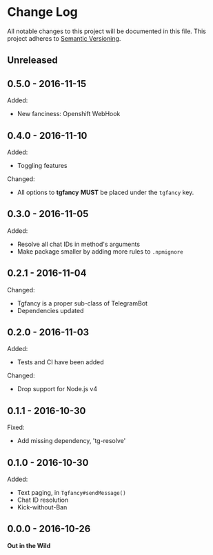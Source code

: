 # Change Log

All notable changes to this project will be documented in this file.
This project adheres to [Semantic Versioning](http://semver.org/).


## Unreleased




## 0.5.0 - 2016-11-15

Added:

* New fanciness: Openshift WebHook


## 0.4.0 - 2016-11-10

Added:

* Toggling features

Changed:

* All options to **tgfancy** **MUST** be placed under the `tgfancy` key.


## 0.3.0 - 2016-11-05

Added:

* Resolve all chat IDs in method's arguments
* Make package smaller by adding more rules to `.npmignore`


## 0.2.1 - 2016-11-04

Changed:

* Tgfancy is a proper sub-class of TelegramBot
* Dependencies updated


## 0.2.0 - 2016-11-03

Added:

* Tests and CI have been added


Changed:

* Drop support for Node.js v4


## 0.1.1 - 2016-10-30

Fixed:

* Add missing dependency, 'tg-resolve'


## 0.1.0 - 2016-10-30

Added:

* Text paging, in `Tgfancy#sendMessage()`
* Chat ID resolution
* Kick-without-Ban


## 0.0.0 - 2016-10-26

**Out in the Wild**
